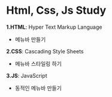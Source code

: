 # Html, Css, Js Study
**1.HTML**: Hyper Text Markup Language 
- 메뉴바 만들기

**2.CSS**: Cascading Style Sheets
- 메뉴바 스타일링 하기

**3.JS**: JavaScript
- 동적인 메뉴바 만들기
